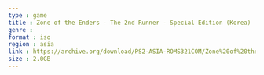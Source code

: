 ```yaml
---
type : game
title : Zone of the Enders - The 2nd Runner - Special Edition (Korea)
genre : 
format : iso
region : asia
link : https://archive.org/download/PS2-ASIA-ROMS321COM/Zone%20of%20the%20Enders%20-%20The%202nd%20Runner%20-%20Special%20Edition%20%28Korea%29.7z
size : 2.0GB
---
```

